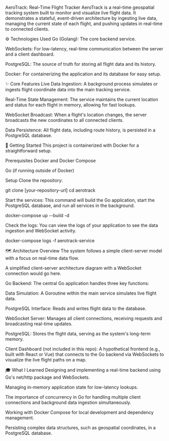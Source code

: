 AeroTrack: Real-Time Flight Tracker
AeroTrack is a real-time geospatial tracking system built to monitor and visualize live flight data. It demonstrates a stateful, event-driven architecture by ingesting live data, managing the current state of each flight, and pushing updates in real-time to connected clients.

⚙️ Technologies Used
Go (Golang): The core backend service.

WebSockets: For low-latency, real-time communication between the server and a client dashboard.

PostgreSQL: The source of truth for storing all flight data and its history.

Docker: For containerizing the application and its database for easy setup.

✨ Core Features
Live Data Ingestion: A background process simulates or ingests flight coordinate data into the main tracking service.

Real-Time State Management: The service maintains the current location and status for each flight in memory, allowing for fast lookups.

WebSocket Broadcast: When a flight's location changes, the server broadcasts the new coordinates to all connected clients.

Data Persistence: All flight data, including route history, is persisted in a PostgreSQL database.

🚀 Getting Started
This project is containerized with Docker for a straightforward setup.

Prerequisites
Docker and Docker Compose

Go (if running outside of Docker)

Setup
Clone the repository:

git clone [your-repository-url]
cd aerotrack

Start the services:
This command will build the Go application, start the PostgreSQL database, and run all services in the background.

docker-compose up --build -d

Check the logs:
You can view the logs of your application to see the data ingestion and WebSocket activity.

docker-compose logs -f aerotrack-service

🗺️ Architecture Overview
The system follows a simple client-server model with a focus on real-time data flow.

A simplified client-server architecture diagram with a WebSocket connection would go here.

Go Backend: The central Go application handles three key functions:

Data Simulation: A Goroutine within the main service simulates live flight data.

PostgreSQL Interface: Reads and writes flight data to the database.

WebSocket Server: Manages all client connections, receiving requests and broadcasting real-time updates.

PostgreSQL: Stores the flight data, serving as the system's long-term memory.

Client Dashboard (not included in this repo): A hypothetical frontend (e.g., built with React or Vue) that connects to the Go backend via WebSockets to visualize the live flight paths on a map.

🎓 What I Learned
Designing and implementing a real-time backend using Go's net/http package and WebSockets.

Managing in-memory application state for low-latency lookups.

The importance of concurrency in Go for handling multiple client connections and background data ingestion simultaneously.

Working with Docker Compose for local development and dependency management.

Persisting complex data structures, such as geospatial coordinates, in a PostgreSQL database.